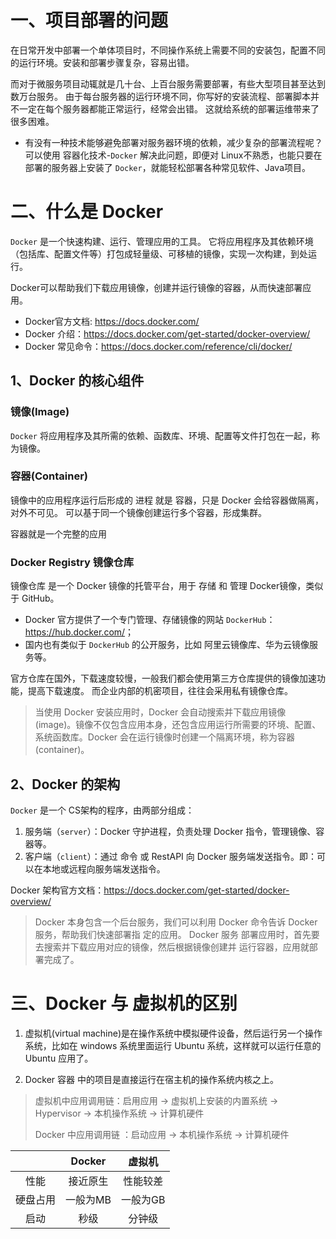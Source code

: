 # 一、项目部署的问题
在日常开发中部署一个单体项目时，不同操作系统上需要不同的安装包，配置不同的运行环境。安装和部署步骤复杂，容易出错。

而对于微服务项目动辄就是几十台、上百台服务需要部署，有些大型项目甚至达到数万台服务。
由于每台服务器的运行环境不同，你写好的安装流程、部署脚本并不一定在每个服务器都能正常运行，经常会出错。
这就给系统的部署运维带来了很多困难。

* 有没有一种技术能够避免部署对服务器环境的依赖，减少复杂的部署流程呢？
可以使用 容器化技术-`Docker` 解决此问题，即便对 Linux不熟悉，也能只要在部署的服务器上安装了 `Docker`，就能轻松部署各种常见软件、Java项目。

# 二、什么是 Docker
`Docker` 是一个快速构建、运行、管理应用的工具。
它将应用程序及其依赖环境（包括库、配置文件等）打包成‌轻量级、可移植的镜像‌，实现‌一次构建，到处运行。

Docker可以帮助我们下载应用镜像，创建并运行镜像的容器，从而快速部署应用。


* Docker官方文档: <https://docs.docker.com/>
* Docker 介绍：<https://docs.docker.com/get-started/docker-overview/>
* Docker 常见命令：<https://docs.docker.com/reference/cli/docker/>


## 1、Docker 的核心组件

### 镜像(Image)
`Docker` 将应用程序及其所需的依赖、函数库、环境、配置等文件打包在一起，称为镜像。

### 容器(Container)
镜像中的应用程序运行后形成的 进程 就是 容器，只是 Docker 会给容器做隔离，对外不可见。
可以基于同一个镜像创建运行多个容器，形成集群。

容器就是一个完整的应用 

### Docker Registry 镜像仓库
镜像仓库 是一个 Docker 镜像的托管平台，用于 存储 和 管理 Docker镜像，类似于 GitHub。

* Docker 官方提供了一个专门管理、存储镜像的网站 `DockerHub`： <https://hub.docker.com/>；
* 国内也有类似于 `DockerHub` 的公开服务，比如 阿里云镜像库、华为云镜像服务等。

官方仓库在国外，下载速度较慢，一般我们都会使用第三方仓库提供的镜像加速功能，提高下载速度。
而企业内部的机密项目，往往会采用私有镜像仓库。

> 当使用 Docker 安装应用时，Docker 会自动搜索并下载应用镜像(image)。镜像不仅包含应用本身，还包含应用运行所需要的环境、配置、
> 系统函数库。Docker 会在运行镜像时创建一个隔离环境，称为容器(container)。

## 2、Docker 的架构
`Docker` 是一个 CS架构的程序，由两部分组成：
1. 服务端（`server`）：Docker 守护进程，负责处理 Docker 指令，管理镜像、容器等。
2. 客户端（`client`）：通过 命令 或 RestAPI 向 Docker 服务端发送指令。即：可以在本地或远程向服务端发送指令。

Docker 架构官方文档：<https://docs.docker.com/get-started/docker-overview/>

> Docker 本身包含一个后台服务，我们可以利用 Docker 命令告诉 Docker 服务，帮助我们快速部署指 定的应用。
> Docker 服务 部署应用时，首先要去搜索并下载应用对应的镜像，然后根据镜像创建并 运行容器，应用就部署完成了。


# 三、Docker 与 虚拟机的区别
1. 虚拟机(virtual machine)是在操作系统中模拟硬件设备，然后运行另一个操作系统，比如在 windows 系统里面运行 Ubuntu 系统，这样就可以运行任意的 Ubuntu 应用了。

2. Docker 容器 中的项目是‌直接运行在宿主机的操作系统内核之上‌。

> 虚拟机中应用调用链：启用应用 -> 虚拟机上安装的内置系统 -> Hypervisor -> 本机操作系统 -> 计算机硬件
> 
> Docker 中应用调用链 ：启动应用 -> 本机操作系统 -> 计算机硬件

|  | Docker | 虚拟机 |
|:-:|:------:|:-:|
| 性能  |  接近原生  | 性能较差 |
| 硬盘占用 | 一般为MB  | 一般为GB |
| 启动  |   秒级   | 分钟级 |



